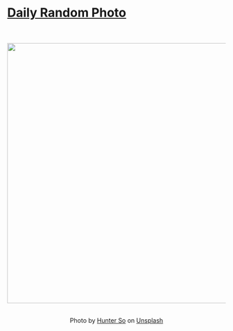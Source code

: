 # [Daily Random Photo](https://www.dailyrandomphoto.com/)

<div align="center">
  <br>
  <br>
  <a href="https://www.dailyrandomphoto.com/p/2023/2023-03-30/"><img src="https://images.unsplash.com/photo-1677531670235-9dee80d1679d?crop=entropy&cs=tinysrgb&fit=max&fm=jpg&ixid=Mnw3NzUwOHwwfDF8cmFuZG9tfHx8fHx8fHx8MTY4MDEzNjM3MA&ixlib=rb-4.0.3&q=80&w=1080" width="600px"></a>
  <br>
  <br>
  <p class="has-text-grey">Photo by <a href="https://unsplash.com/@hunterso?utm_source=Daily%20Random%20Photo&amp;utm_medium=referral" target="_blank" rel="noopener noreferrer">Hunter So</a> on <a href="https://unsplash.com/photos/SvQwLe8ln5I?utm_source=Daily%20Random%20Photo&amp;utm_medium=referral" target="_blank" rel="noopener noreferrer">Unsplash</a></p>
</div>

